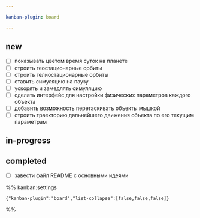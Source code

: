 ```yaml
---

kanban-plugin: board

---
```


## new

- [ ] показывать цветом время суток на планете
- [ ] строить геостационарные орбиты
- [ ] строить гелиостационарные орбиты
- [ ] ставить симуляцию на паузу
- [ ] ускорять и замедлять симуляцию
- [ ] сделать интерфейс для настройки физических параметров каждого объекта
- [ ] добавить возможность перетаскивать объекты мышкой
- [ ] строить траекторию дальнейшего движения объекта по его текущим параметрам

## in-progress



## completed

- [ ] завести файл README с основными идеями




%% kanban:settings
```
{"kanban-plugin":"board","list-collapse":[false,false,false]}
```
%%